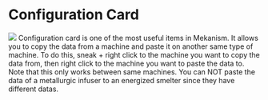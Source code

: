 # Configuration Card
![](item:mekanism:configuration_card)
Configuration card is one of the most useful items in Mekanism. It allows you to copy the data from a machine and paste it on another same type of machine. To do this, sneak + right click to the machine you want to copy the data from, then right click to the machine you want to paste the data to. Note that this only works between same machines. You can NOT paste the data of a metallurgic infuser to an energized smelter since they have different datas.

